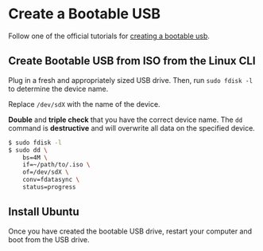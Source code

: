# Create a Bootable USB

Follow one of the official tutorials for
[creating a bootable usb](https://ubuntu.com/tutorials?q=bootable+usb).

## Create Bootable USB from ISO from the Linux CLI

Plug in a fresh and appropriately sized USB drive. Then, run `sudo fdisk -l` to
determine the device name.

Replace `/dev/sdX` with the name of the device.

**Double** and **triple check** that you have the correct device name. The `dd`
command is **destructive** and will overwrite all data on the specified device.

```bash
$ sudo fdisk -l
$ sudo dd \
    bs=4M \
    if=~/path/to/.iso \
    of=/dev/sdX \
    conv=fdatasync \
    status=progress
```

## Install Ubuntu

Once you have created the bootable USB drive, restart your computer and boot
from the USB drive.
